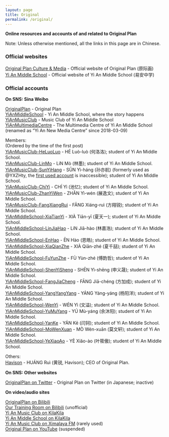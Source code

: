 ```yaml
---
layout: page
title: Original
permalink: /original/
---
```


**Online resources and accounts of and related to Original Plan**

Note: Unless otherwise mentioned, all the links in this page are in Chinese.

### Official websites

[Original Plan Culture & Media](https://www.op-media.cn/) - Official website of Original Plan (原际画)  
[Yi An Middle School](https://www.yianschool.com/) - Official website of Yi An Middle School (易安中学)

### Official accounts

**On SNS: Sina Weibo**

[OriginalPlan](https://weibo.com/satosan) - Original Plan  
[YiAnMiddleSchool](https://weibo.com/yianschool) - Yi An Middle School, where the story happens  
[YiAnMusicClub](https://weibo.com/u/6094546964) - Music Club of Yi An Middle School  
[YiAnMultimediaCentre](https://weibo.com/u/6196825252) - The Multimedia Centre of Yi An Middle School (renamed as “Yi An New Media Centre” since 2018-03-09)  

Members:  
(Ordered by the time of the first post)  
[YiAnMusicClub-HeLuoLuo](https://weibo.com/u/6117570574) - HÉ Luò-luò (何洛洛); student of Yi An Middle School.  
[YiAnMusicClub-LinMo](https://weibo.com/u/6108312042) - LíN Mò (林墨); student of Yi An Middle School.  
[YiAnMusicClub-SunYiHang](http://weibo.com/2565158051) - SŪN Yì-háng (孙亦航) (formerly used as @YXZHty, the [first used account](https://weibo.com/u/6108316220) is inaccessible); student of Yi An Middle School.  
[YiAnMusicClub-ChiYi](https://weibo.com/u/6117581836) - CHÍ Yì (池忆); student of Yi An Middle School.  
[YiAnMusicClub-ZhanYiWen](https://weibo.com/u/6108090526) - ZHĂN Yì-wén (展逸文); student of Yi An Middle School.  
[YiAnMusicClub-FangXiangRui](https://weibo.com/u/6117583008) - FĀNG Xiáng-ruì (方翔锐); student of Yi An Middle School.  
[YiAnMiddleSchool-XiaTianYi](https://weibo.com/6286030291) - XIÀ Tiān-yī (夏天一); student of Yi An Middle School.  
[YiAnMiddleSchool-LinJiaHao](https://weibo.com/6210352257) - LíN Jiā-hào (林嘉浩); student of Yi An Middle School.  
[YiAnMiddleSchool-EnHao](https://weibo.com/u/6346318257) - ĒN Hào (恩皓); student of Yi An Middle School.  
[YiAnMiddleSchool-XiaQianZhe](https://weibo.com/u/6505420082) - XIÀ Qiān-zhé (夏千喆); student of Yi An Middle School.  
[YiAnMiddleSchool-FuYunZhe](https://weibo.com/u/6505655408) - FÙ Yùn-zhé (傅韵哲); student of Yi An Middle School.  
[YiAnMiddleSchool-ShenYiSheng](https://weibo.com/u/6507103706) - SHĒN Yì-shēng (申义晟); student of Yi An Middle School.  
[YiAnMiddleSchool-FangJiaCheng](https://weibo.com/u/6505661195) - FĀNG Jiā-chéng (方加成); student of Yi An Middle School.  
[YiAnMiddleSchool-YangYangYang](https://weibo.com/u/6505664746) - YÁNG Yáng-yáng (杨阳洋); student of Yi An Middle School.  
[YiAnMiddleSchool-WenYi](https://weibo.com/u/6507106244) - WÉN Yì (文溢); student of Yi An Middle School.  
[YiAnMiddleSchool-YuMuYang](https://weibo.com/u/6505651747) - YÚ Mù-yáng (余沐阳); student of Yi An Middle School.  
[YiAnMiddleSchool-YanKe](https://weibo.com/u/6505423304) - YÁN Kē (闫钶); student of Yi An Middle School.  
[YiAnMiddleSchool-MoWenXuan](https://weibo.com/u/6505418468) - MÒ Wén-xuān (莫文轩); student of Yi An Middle School.  
[YiAnMiddleSchool-YeXiaoAo](https://weibo.com/u/6340485168) - YÈ Xiăo-ào (叶筱傲); student of Yi An Middle School.  

Others:  
[Havison](https://weibo.com/havison) - HUÁNG Ruì (黄锐, Havison); CEO of Original Plan.

**On SNS: Other websites**

[OriginalPlan on Twitter](https://twitter.com/official_yjh) - Original Plan on Twitter (in Japanese; inactive)  

**On video/audio sites**

[OriginalPlan on Bilibili](http://space.bilibili.com/41417787/)  
[Our Training Room on Bilibili](http://space.bilibili.com/161496139/) (unofficial)  
[Yi An Music Club on KilaKila](http://www.hongdoufm.com/zhubo/2025994629131)  
[Yi An Middle School on KilaKila](http://www.hongdoufm.com/zhubo/2040410796074)  
[Yi An Music Club on Ximalaya FM](http://space.bilibili.com/41417787/) (rarely used)  
[Original Plan on YouTube](https://www.youtube.com/channel/UCk23xpdgzB0PVM82Bp9tGwg) (suspended)  
